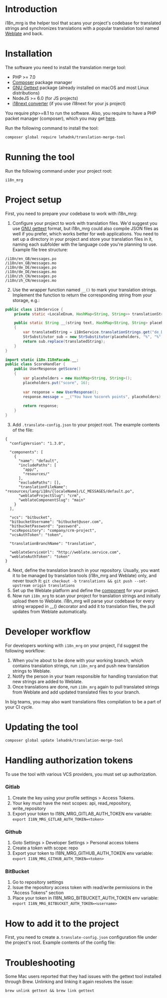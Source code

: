 # Introduction
i18n_mrg is the helper tool that scans your project's codebase for translated strings and synchronizes translations with a popular translation tool named [Weblate](https://weblate.org) and back.

# Installation
The software you need to install the translation merge tool:
- PHP >= 7.0
- [Composer](https://getcomposer.org/download/) package manager
- [GNU Gettext](https://www.gnu.org/software/gettext/) package (already installed on macOS and most Linux distributions)
- NodeJS >= 6.0 (for JS projects)
- [i18next converter](https://github.com/i18next/i18next-gettext-converter) (if you use i18next for your js project)

You require php>=8.1 to run the software.
Also, you require to have a PHP packet manager (composer), which you may get [here](https://getcomposer.org/download/).

Run the following command to install the tool:
```bash
composer global require lehadnk/translation-merge-tool
```

# Running the tool
Run the following command under your project root:
```
i18n_mrg
```

# Project setup
First, you need to prepare your codebase to work with i18n_mrg:
1. Configure your project to work with translation files. We'd suggest you use [GNU gettext](https://www.gnu.org/software/gettext/) format, but i18n_mrg could also compile JSON files as well if you prefer, which works better for web applications. You need to set up a directory in your project and store your translation files in it, naming each subfolder with the language code you're planning to use. Example file tree structure:
```
/i18n/en_GB/messages.po
/i18n/en_GB/messages.mo
/i18n/de_DE/messages.po
/i18n/de_DE/messages.mo
/i18n/zh_CN/messages.po
/i18n/zh_CN/messages.mo
```
2. Use the wrapper function named `__()` to mark your translation strings. Implement the function to return the corresponding string from your storage, e.g.:
```java
public class i18nService {
    private static <LocaleEnum, HashMap<String, String>> translationStrings;

    public static String __(string text, HashMap<String, String> placeholders) 
    {
        var translatedString = i18nService.translationStrings.get("de_DE").get(text);
        StrSubstitutor sub = new StrSubstitutor(placeholders, "%", "%");
        return sub.replace(translatedString);
    }
}
```

```java
import static i18n.I18nFacade.__;
public class ScoreHandler {
    public UserResponse getScore()
    {
        var placeholders = new HashMap<String, String>();
        placeholders.put("score", 16);
            
        var response = new UserResponse();
        response.message = __("You have %score% points", placeholders); // Sie haben 16 Punkte
        
        return response;
    }
}
```
3. Add `.translate-config.json` to your project root. The example contents of the file:
```
{
  "configVersion": "1.3.0",

  "components": [
    {
      "name": "default",
      "includePaths": [
        "app/",
        "resources/"
      ],
      "excludePaths": [],
      "translationFileName": "resources/lang/i18n/{localeName}/LC_MESSAGES/default.po",
      "weblateProjectSlug": "crm",
      "weblateComponentSlug": "main"
    }
  ],

  "vcs": "bitbucket",
  "bitbucketUsername": "bitbucket@user.com",
  "bitbucketPassword": "password",
  "vcsRepository": "company/crm-project",
  "vcsAuthToken": "token",

  "translationBranchName": "translation",

  "weblateServiceUrl": "http://weblate.service.com",
  "weblateAuthToken": "token"
}
```
4. Next, define the translation branch in your repository. Usually, you want it to be managed by translation tools (i18n_mrg and Weblate) only, and never touch it: `git checkout -b translations && git push --set-upstream origin translations`
5. Set up the Weblate platform and define the [component](https://docs.weblate.org/en/latest/admin/projects.html) for your project.
6. Now run `i18n_mrg` to scan your project for translation strings and initially upload them to Weblate. i18n_mrg will parse your codebase for every string wrapped in __() decorator and add it to translation files, the pull updates from Weblate automatically.

# Developer workflow
For developers working with `i18n_mrg` on your project, I'd suggest the following workflow:
1. When you're about to be done with your working branch, which contains translation strings, run `i18n_mrg` and push new translation strings to Weblate.
2. Notify the person in your team responsible for handling translation that new strings are added to Weblate.
3. Once translations are done, run `i18n_mrg` again to pull translated strings from Weblate and add updated translated files to your branch.

In big teams, you may also want translations files compilation to be a part of your CI cycle.

# Updating the tool
```bash
composer global update lehadnk/translation-merge-tool
```

# Handling authorization tokens
To use the tool with various VCS providers, you must set up authorization.

### Gitlab
1. Create the key using your profile settings > Access Tokens.
2. Your key must have the next scopes: api, read_repository, write_repository
3. Export your token to I18N_MRG_GITLAB_AUTH_TOKEN env variable: `export I18N_MRG_GITLAB_AUTH_TOKEN=<token>`

### Github
1. Goto Settings > Developer Settings > Personal access tokens
2. Create a token with scope: repo
3. Export your token to I18N_MRG_GITHUB_AUTH_TOKEN env variable: `export I18N_MRG_GITHUB_AUTH_TOKEN=<token>`

### BitBucket
1. Go to repository settings
2. Issue the repository access token with read/write permissions in the "Access Tokens" section
3. Place your token in I18N_MRG_BITBUCKET_AUTH_TOKEN env variable: `export I18N_MRG_BITBUCKET_AUTH_TOKEN=<username>`

# How to add it to the project
First, you need to create a`.translate-config.json` configuration file under the project's root. Example contents of the config file:


# Troubleshooting
Some Mac users reported that they had issues with the gettext tool installed through Brew. Unlinking and linking it again resolves the issue:
```
brew unlink gettext && brew link gettext
```
